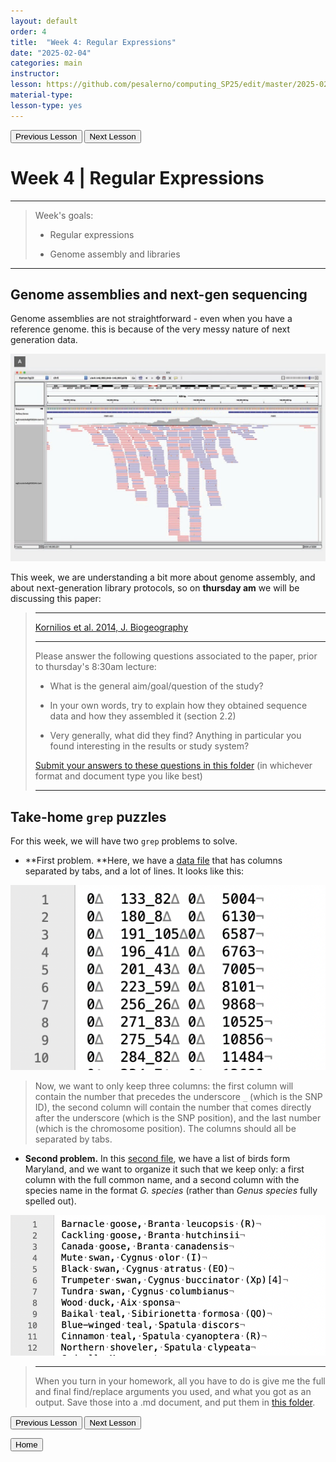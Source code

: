 ```yaml
---
layout: default
order: 4
title:  "Week 4: Regular Expressions"
date: "2025-02-04"
categories: main
instructor: 
lesson: https://github.com/pesalerno/computing_SP25/edit/master/2025-02-04-4_Week_4.md
material-type: 
lesson-type: yes
---
```


<a href="https://pesalerno.github.io/computing_SP25/main/2025/01/28/3_Week_3.html"><button>Previous Lesson</button></a>    <a href="https://pesalerno.github.io/computing_SP25/main/2025/02/11/5_Week_5.html"><button>Next Lesson</button></a>

# Week 4 | Regular Expressions

------------
>Week's goals: 
>
>- Regular expressions
>
>- Genome assembly and libraries

--------------

## Genome assemblies and next-gen sequencing

Genome assemblies are not straightforward - even when you have a reference genome. this is because of the very messy nature of next generation data. 

![](https://github.com/pesalerno/computing_SP25/blob/main/_files/genome-assembly.jpg?raw=true)

This week, we are understanding a bit more about genome assembly, and about next-generation library protocols, so on **thursday am** we will be discussing this paper: 

> -------------------
>
> [Kornilios et al. 2014, J. Biogeography](https://drive.google.com/file/d/1NQaC6wZZ3D1iOqS_tYlZPuP0Tr5xnc_O/view?usp=drive_link)
> 
> ---------------------
> 
>Please answer the following questions associated to the paper, prior to thursday's 8:30am lecture:
>
> - What is the general aim/goal/question of the study?
>
> - In your own words, try to explain how they obtained sequence data and how they assembled it (section 2.2)
> 
> - Very generally, what did they find? Anything in particular you found interesting in the results or study system?
>
>[Submit your answers to these questions in this folder](https://drive.google.com/drive/folders/18mloZY_0TIjs3hqnfMyZ7tmxwQO8BkD9?usp=drive_link) (in whichever format and document type you like best)
>
>___________________


## Take-home `grep` puzzles

For this week, we will have two `grep` problems to solve. 

- **First problem. **Here, we have a [data file](https://github.com/pesalerno/computing_SP25/blob/main/_files/boana-ALL.plink.map) that has columns separated by tabs, and a lot of lines. It looks like this: 

![](https://github.com/pesalerno/computing_SP25/blob/main/_files/plink-grep-screenshot.png?raw=true)
	
>Now, we want to only keep three columns: the first column will contain the number that precedes the underscore `_` (which is the SNP ID), the second column will contain the number that comes directly after the underscore (which is the SNP position), and the last number (which is the chromosome position). The columns should all be separated by tabs.


- **Second problem.** In this [second file](https://github.com/pesalerno/computing_SP25/blob/main/_files/birds-maryland_c.txt), we have a list of birds form Maryland, and we want to organize it such that we keep only:  a first column with the full common name, and a second column with the species name in the format *G. species* (rather than *Genus species* fully spelled out). 

![](https://github.com/pesalerno/computing_SP25/blob/main/_files/birds-grep-screenshot.png?raw=true)


>-----------
>
>When you turn in your homework, all you have to do is give me the full and final find/replace arguments you used, and what you got as an output. Save those into a .md document, and put them in [this folder](). 


<a href="https://pesalerno.github.io/computing_SP25/main/2025/01/28/3_Week_3.html"><button>Previous Lesson</button></a>    <a href="https://pesalerno.github.io/computing_SP25/main/2025/02/11/5_Week_5.html"><button>Next Lesson</button></a>

<a href="https://pesalerno.github.io/computing_SP25/"><button>Home</button></a>  